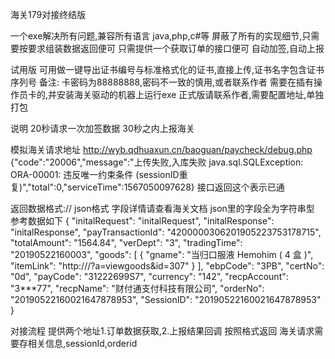 海关179对接终结版

一个exe解决所有问题,兼容所有语言 java,php,c#等
屏蔽了所有的实现细节,只需要按要求组装数据返回便可
只需提供一个获取订单的接口便可
自动加签,自动上报

试用版
可用做一键导出证书编号与标准格式化的证书,直接上传,证书名字包含证书序列号
备注: 卡密码为88888888,密码不一致的慎用,或者联系作者
需要在插有操作员卡的,并安装海关驱动的机器上运行exe
正式版请联系作者,需要配置地址,单独打包

说明 20秒请求一次加签数据 30秒之内上报海关

模拟海关请求地址
http://wyb.qdhuaxun.cn/baoguan/paycheck/debug.php
{"code":"20006","message":"上传失败,入库失败 java.sql.SQLException: ORA-00001: 违反唯一约束条件 (sessionID重复)","total":0,"serviceTime":1567050097628} 接口返回这个表示已通

返回数据格式://
json格式
字段详情请查看海关文档
json里的字段全为字符串型
参考数据如下
{ "initalRequest": "initalRequest", "initalResponse": "initalResponse", "payTransactionId": "4200000306201905223753178715", "totalAmount": "1564.84", "verDept": "3", "tradingTime": "20190522160003", "goods": [ { "gname": "当归口服液 Hemohim ( 4 盒 )", "itemLink": "http:///?a=viewgoods&id=307" } ], "ebpCode": "3PB", "certNo": "0d", "payCode": "31222699S7", "currency": "142", "recpAccount": "3***77", "recpName": "财付通支付科技有限公司", "orderNo": "20190522160021647878953", "SessionID": "20190522160021647878953" }

对接流程
提供两个地址1.订单数据获取,2.上报结果回调 按照格式返回 海关请求需要存相关信息,sessionId,orderid
